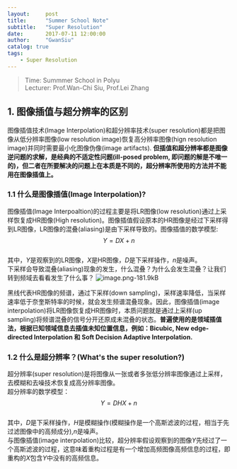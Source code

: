 ```yaml
---
layout:     post
title:      "Summer School Note"
subtitle:   "Super Resolution"
date:       2017-07-11 12:00:00
author:     "GwanSiu"
catalog: true
tags:
    - Super Resolution
---
```


> Time: Summmer School in Polyu  
> Lecturer: Prof.Wan-Chi Siu, Prof.Lei Zhang

## 1. 图像插值与超分辨率的区别
图像插值技术(Image Interpolation)和超分辨率技术(super resolution)都是把图像从低分辨率图像(low resolution image)恢复高分辨率图像(hign resolution image)并同时需要最小化图像伪像(image artifacts). **但插值和超分辨率都是图像逆问题的求解，是经典的不适定性问题(ill-posed problem, 即问题的解是不唯一的)，但二者在所要解决的问题上在本质是不同的，超分辨率所使用的方法并不能用在图像插值上。**

### 1.1 什么是图像插值(Image Interpolation)?
图像插值(Image Interpoaltion)的过程主要是将LR图像(low resolution)通过上采样恢复成HR图像(High resolution)。图像插值假设原本的HR图像是经过下采样得到LR图像，LR图像的混叠(aliasing)是由下采样导致的。图像插值的数学模型:  
$$Y=DX+n \label{1}$$  
其中，$Y$是观察到的LR图像，$X$是HR图像，$D$是下采样操作，$n$是噪声。  
下采样会导致混叠(aliasing)现象的发生，什么混叠？为什么会发生混叠？让我们转到频域去看看发生了什么事？
![image.png-181.9kB][1]

黑线代表HR图像的频谱，通过下采样(down sampling)，采样速率降低，当采样速率低于奈奎斯特率的时候，就会发生频谱混叠现象。因此，图像插值(image interpolation)将LR图像恢复成HR图像时，本质问题就是通过上采样(up sampling)将频谱混叠的信号分开还原成未混叠的状态。**普遍使用的是领域插值法，根据已知领域信息去插值未知位置信息，例如：Bicubic, New edge-directed Interpolation 和 Soft Decision Adaptive Interpolation.**


### 1.2 什么是超分辨率？(What's the super resolution?)
超分辨率(super resolution)是将图像从一张或者多张低分辨率图像通过上采样，去模糊和去噪技术恢复成高分辨率图像。  
超分辨率的数学模型：  
$$Y=DHX+n$$  
其中，$D$是下采样操作，$H$是模糊操作(模糊操作是一个高斯滤波的过程，相当于先过滤图像中的高频成分),$n$是噪声。  
与图像插值(image interpolation)比较，超分辨率假设观察到的图像$Y$先经过了一个高斯滤波的过程，这意味着重构过程是有一个增加高频图像高频信息的过程，即重构的$X$包含$Y$中没有的高频信息。

[1]: http://static.zybuluo.com/GwanSiu/42xcl9limpvtkcd5dm5xyjft/image.png